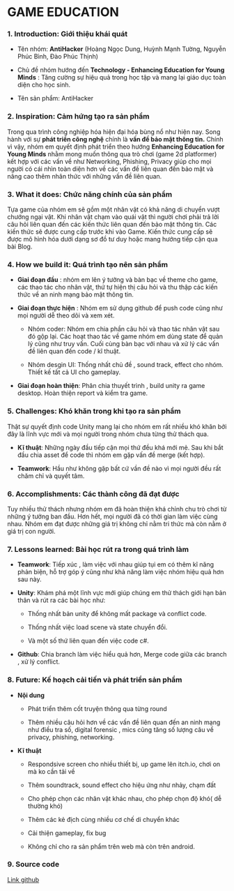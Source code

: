 # GAME EDUCATION

### **1. Introduction:** Giới thiệu khái quát

- Tên nhóm: **AntiHacker** (Hoàng Ngọc Dung, Huỳnh Mạnh Tường, Nguyễn Phúc Bình, Đào Phúc Thịnh)

- Chủ đề nhóm hướng đến **Technology - Enhancing Education for Young Minds** : Tăng cường sự hiệu quả trong học tập và mang lại giáo dục toàn diện cho học sinh.

- Tên sản phẩm: AntiHacker

### **2. Inspiration:** Cảm hứng tạo ra sản phẩm

Trong qua trình công nghiệp hóa hiện đại hóa bùng nổ như hiện nay. Song hành với sự **phát triển công nghệ** chính là **vấn đề bảo mật thông tin.** Chính vì vậy, nhóm em quyết định phát triển theo hướng **Enhancing Education for Young Minds** nhằm mong muốn thông qua trò chơi (game 2d platformer) kết hợp với các vấn về như Networking, Phishing, Privacy giúp cho mọi người có cái nhìn toàn diện hơn về các vấn đề liên quan đến bảo mật và nâng cao thêm nhân thức với những vấn đề liên quan.

### **3. What it does:** Chức năng chính của sản phẩm

Tựa game của nhóm em sẽ gồm một nhân vật có khả năng di chuyển vượt chướng ngại vật. Khi nhân vật chạm vào quái vật thì người chơi phải trả lời câu hỏi liên quan đến các kiến thức liên quan đến bảo mật thông tin. Các kiến thức sẽ được cung cấp trước khi vào Game. Kiến thức cung cấp sẽ được mô hình hóa dưới dạng sơ đồ tư duy hoặc mang hướng tiếp cận qua bài Blog.

### **4. How we build it:** Quá trình tạo nên sản phẩm

- **Giai đoạn đầu** : nhóm em lên ý tưởng và bàn bạc về theme cho game, các thao tác cho nhân vật, thứ tự hiện thị câu hỏi và thu thập các kiến thức về an ninh mạng bảo mật thông tin.

- **Giai đoạn thực hiện** : Nhóm em sử dụng github để push code cũng như mọi người dễ theo dõi và xem xét. 

    - Nhóm coder: Nhóm em chia phần câu hỏi và thao tác nhân vật sau đó gộp lại. Các hoạt thao tác về game nhóm em dùng state để quản lý cũng như truy vấn. Cuối cùng bàn bạc với nhau và xử lý các vấn đề liên quan đến code / kĩ thuật.

    - Nhóm desgin UI: Thống nhất chủ đề , sound track, effect cho nhóm. Thiết kế tất cả UI cho gameplay.

- **Giai đoạn hoàn thiện**: Phân chia thuyết trình , build unity ra game desktop. Hoàn thiện report và kiểm tra game.

### **5. Challenges:** Khó khăn trong khi tạo ra sản phẩm


Thật sự quyết định code Unity mang lại cho nhóm em rất nhiều khó khăn bởi đây là lĩnh vực mới và mọi người trong nhóm chưa từng thử thách qua. 

- **Kĩ thuật**: Những ngày đầu tiếp cận mọi thứ đều khá mới mẻ. Sau khi bắt đầu chia asset để code thì nhóm em gặp vấn đề merge (kết hợp).

- **Teamwork**: Hầu như không gặp bất cứ vần đề nào vì mọi người đều rất chăm chỉ và quyết tâm.

### **6. Accomplishments:** Các thành công đã đạt được

Tuy nhiều thử thách nhưng nhóm em đã hoàn thiện khá chỉnh chu trò chơi từ những ý tưởng ban đầu. Hơn hết, mọi người đã có thời gian làm việc cùng nhau. Nhóm em đạt được những giá trị không chỉ nằm tri thức mà còn nằm ở giá trị con người.

### **7. Lessons learned:** Bài học rút ra trong quá trình làm

- **Teamwork**: Tiếp xúc , làm việc với nhau giúp tụi em có thêm kĩ năng phản biện, hỗ trợ góp ý cũng như khả năng làm việc nhóm hiệu quả hơn sau này.

- **Unity**: Khám phá một lĩnh vực mới giúp chúng em thử thách giới hạn bản thân và rút ra các bài học như:

    - Thống nhất bản unity để không mất package và conflict code.

    - Thống nhất việc load scene và state chuyển đổi.

    - Và một số thứ liên quan đến việc code c#.

- **Github**: Chia branch làm việc hiểu quả hơn, Merge code giữa các branch , xử lý conflict. 

### **8. Future:** Kế hoạch cải tiến và phát triển sản phẩm

- **Nội dung**

    - Phát triển thêm cốt truyện thông qua từng round 

    - Thêm nhiều câu hỏi hơn về các vấn đề liên quan đến an ninh mạng như điều tra số, digital forensic , mics cũng tăng số lượng câu về privacy, phishing, networking.


- **Kĩ thuật** 

    - Respondsive screen cho nhiều thiết bị, up game lên itch.io, chơi on mà ko cần tải về

    - Thêm soundtrack, sound effect cho hiệu ứng như nhảy, chạm đất
    
    - Cho phép chọn các nhân vật khác nhau, cho phép chọn độ khó( dễ thường khó)
    
    - Thêm các kẻ địch cùng nhiều cơ chế di chuyển khác
    
    - Cải thiện gameplay, fix bug
    
    - Không chỉ cho ra sản phẩm trên web mà còn trên android.

### **9. Source code**

[Link github](https://github.com/QuizGameTeam/QuizGame_SteamRound2/tree/Bugfixxed)



